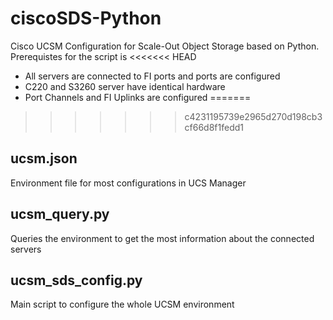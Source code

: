 # ciscoSDS-Python
 Cisco UCSM Configuration for Scale-Out Object Storage based on Python. Prerequistes for the script is
<<<<<<< HEAD

 - All servers are connected to FI ports and ports are configured
 - C220 and S3260 server have identical hardware
 - Port Channels and FI Uplinks are configured
=======
>>>>>>> c4231195739e2965d270d198cb3cf66d8f1fedd1

## ucsm.json
Environment file for most configurations in UCS Manager

## ucsm_query.py
Queries the environment to get the most information about the connected servers

## ucsm_sds_config.py
Main script to configure the whole UCSM environment
